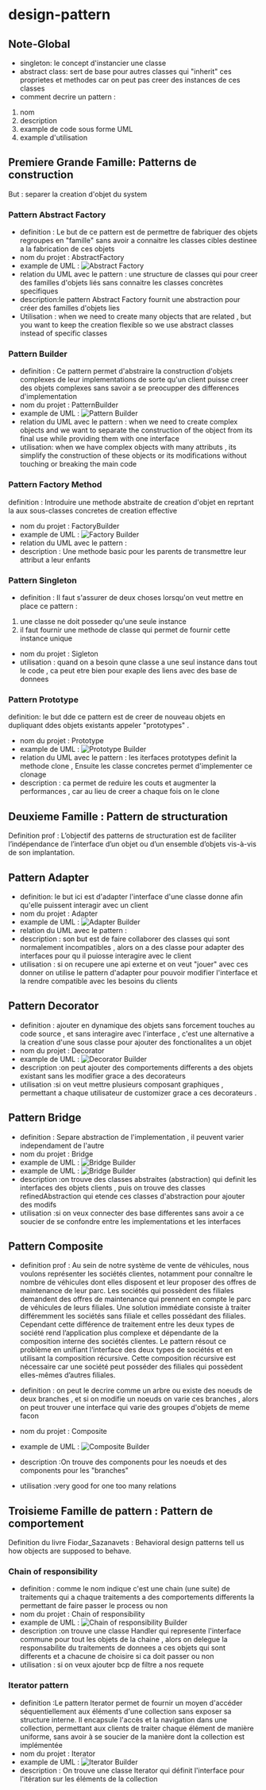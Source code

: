 # design-pattern 

## Note-Global 

- singleton: le concept d'instancier une classe  
- abstract class: sert de base pour autres classes qui "inherit" ces proprietes et methodes car on peut pas creer des instances de ces classes  
- comment decrire un pattern : 
1. nom
2. description
3. example de code sous forme UML
4. example d'utilisation

## Premiere Grande Famille: Patterns de construction

But : separer la creation d'objet du system 

### Pattern Abstract Factory 
- definition  : Le but de ce pattern est de permettre de fabriquer des objets regroupes en "famille" sans avoir a connaitre les classes cibles destinee a la fabrication de ces objets 
- nom du projet : AbstractFactory
- example de UML : ![Abstract Factory](/imgs/Abstract.png)
- relation du UML avec le pattern : une structure de classes qui pour creer des familles d'objets liés sans connaitre les classes concrètes specifiques
- description:le pattern Abstract Factory fournit une abstraction pour créer des familles d'objets lies 
- Utilisation : when we need to create many objects that are related , but you want to keep the creation flexible so we use abstract classes instead of specific classes 

### Pattern Builder 
- definition  : Ce pattern permet d'abstraire la construction d'objets complexes de leur implementations de sorte qu'un client puisse creer des objets complexes sans savoir a se preocupper des differences d'implementation 
- nom du projet : PatternBuilder
- example de UML : ![Pattern Builder](/imgs/Builder.png)
- relation du UML avec le pattern : when we need to create complex objects and we want to separate the construction of the object from its final use while providing them with one interface 
- utilisation: when we have complex objects with many attributs , its simplify the construction of these objects or its modifications without touching or breaking the main code  

### Pattern Factory Method

definition  : Introduire une methode abstraite de creation d'objet en reprtant la aux sous-classes concretes de creation effective 
- nom du projet : FactoryBuilder
- example de UML : ![Factory Builder](/imgs/Factory.png)
- relation du UML avec le pattern : 
- description : Une methode basic pour les parents de transmettre leur attribut a leur enfants 

### Pattern Singleton
- definition  : Il faut s'assurer de deux choses lorsqu'on veut mettre en place ce pattern : 
1. une classe ne doit posseder qu'une seule instance 
2. il faut fournir une methode de classe qui permet de fournir cette instance unique 
- nom du projet : Sigleton
- utilisation : quand on a besoin qune classe a une seul instance dans tout le code , ca peut etre bien pour exaple des liens avec des base de donnees 

### Pattern Prototype 
definition: le but dde ce pattern est de creer de nouveau objets en dupliquant ddes objets existants appeler "prototypes" .
- nom du projet : Prototype
- example de UML : ![Prototype Builder](/imgs/Prototype.png)
- relation du UML avec le pattern : les iterfaces prototypes definit la methode clone , Ensuite les classe concretes permet d'implementer ce clonage 
- description : ca permet de reduire les couts et augmenter la performances , car au lieu de creer a chaque fois on le clone 

## Deuxieme Famille : Pattern de structuration

Definition prof : L’objectif des patterns de structuration est de faciliter l’indépendance de l’interface d’un objet ou d’un ensemble d’objets vis-à-vis de son implantation. 

## Pattern Adapter 
- definition: le but ici est d'adapter l'interface d'une classe donne afin qu'elle puissent interagir avec un client 
- nom du projet : Adapter
- example de UML : ![Adapter Builder](/imgs/Adapter.png)
- relation du UML avec le pattern : 
- description : son but est de faire collaborer des classes qui sont normalement incompatibles , alors on a des classe pour adapter des interfaces pour qu il puiosse interagire avec le client 
- utilisation : si on recupere une api externe et on veut "jouer" avec ces donner on utilise le pattern d'adapter pour pouvoir modifier l'interface et la rendre compatible avec les besoins du clients 

## Pattern Decorator 
- definition : ajouter en dynamique des objets sans forcement touches au code source , et sans interagire avec l'interface , c'est une alternative a la creation d'une sous classe pour ajouter des fonctionalites a un objet
- nom du projet : Decorator
- example de UML : ![Decorator Builder](/imgs/Decorator.png)
- description :on peut ajouter des comportements differents a des objets existant sans les modifier grace a des decorateurs 
- utilisation :si on veut mettre plusieurs composant graphiques , permettant a chaque utilisateur de customizer grace a ces decorateurs .

## Pattern Bridge 
- definition : Separe abstraction de l'implementation , il peuvent varier independament de l'autre 
- nom du projet : Bridge
- example de UML : ![Bridge Builder](/imgs/bridge1.png)
- example de UML : ![Bridge Builder](/imgs/bridge2.png)
- description :on trouve des classes abstraites (abstraction) qui definit les interfaces des objets clients , puis on trouve des classes refinedAbstraction qui etende ces classes d'abstraction pour ajouter des modifs
- utilisation :si on veux connecter des base differentes sans avoir a ce soucier de se confondre entre les implementations et les interfaces

## Pattern Composite 
- definition prof : Au sein de notre système de vente de véhicules, nous voulons représenter les sociétés clientes,
notamment pour connaître le nombre de véhicules dont elles disposent et leur proposer des offres de
maintenance de leur parc.
Les sociétés qui possèdent des filiales demandent des offres de maintenance qui prennent en compte le
parc de véhicules de leurs filiales.
Une solution immédiate consiste à traiter différemment les sociétés sans filiale et celles possédant des
filiales. Cependant cette différence de traitement entre les deux types de société rend l’application plus
complexe et dépendante de la composition interne des sociétés clientes.
Le pattern résout ce problème en unifiant l’interface des deux types de sociétés et en
utilisant la composition récursive. Cette composition récursive est nécessaire car une société peut
posséder des filiales qui possèdent elles-mêmes d’autres filiales.

- definition : on peut le decrire comme un arbre ou existe des noeuds de deux branches , et si on modifie un noeuds on varie ces branches , alors on peut trouver une interface qui varie des groupes d'objets de meme facon 
- nom du projet : Composite
- example de UML : ![Composite Builder](/imgs/Composite.png)
- description :On trouve des components pour les noeuds et des components pour les "branches" 
- utilisation :very good for one too many relations 

## Troisieme Famille de pattern : Pattern de comportement

Definition du livre Fiodar_Sazanavets : Behavioral design patterns tell us how objects are supposed to behave.

### Chain of responsibility 

- definition : comme le nom indique c'est une chain (une suite) de traitements qui a chaque traitements a des comportements differents la permettant de faire passer le process ou non
- nom du projet : Chain of responsibility
- example de UML : ![Chain of responsibility Builder](/imgs/Chain.png)
- description :on trouve une classe Handler qui represente l'interface commune pour tout les objets de la chaine , alors on delegue la responsabilite du traitements de donnees a ces objets qui sont differents et a chacune de choisire si ca doit passer ou non 
- utilisation : si on veux ajouter bcp de filtre a nos requete 

### Iterator pattern 

- definition :Le pattern Iterator permet de fournir un moyen d'accéder séquentiellement aux éléments d'une collection sans exposer sa structure interne. Il encapsule l'accès et la navigation dans une collection, permettant aux clients de traiter chaque élément de manière uniforme, sans avoir à se soucier de la manière dont la collection est implémentée 
- nom du projet : Iterator
- example de UML : ![Iterator Builder](/imgs/Iterator.png)
- description : On trouve une classe Iterator qui définit l'interface pour l'itération sur les éléments de la collection
